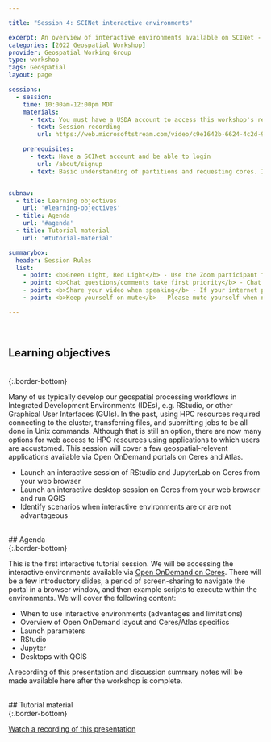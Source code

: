 ```yaml
---

title: "Session 4: SCINet interactive environments"

excerpt: An overview of interactive environments available on SCINet - RStudio, Jupyter, etc.
categories: [2022 Geospatial Workshop]  
provider: Geospatial Working Group
type: workshop
tags: Geospatial
layout: page

sessions:
  - session: 
    time: 10:00am-12:00pm MDT
    materials: 
      - text: You must have a USDA account to access this workshop's recordings.
      - text: Session recording
        url: https://web.microsoftstream.com/video/c9e1642b-6624-4c2d-9583-800d84469ad3

    prerequisites:
      - text: Have a SCINet account and be able to login 
        url: /about/signup
      - text: Basic understanding of partitions and requesting cores. If you are unfamiliar with these topics, please attend Session 3 on parallel processing fundamentals.


subnav:
  - title: Learning objectives
    url: '#learning-objectives'
  - title: Agenda
    url: '#agenda'
  - title: Tutorial material
    url: '#tutorial-material'

summarybox:
  header: Session Rules
  list:
    - point: <b>Green Light, Red Light</b> - Use the Zoom participant feedback indicators to show us if you are following along successfully as well as when you need help. To access participant feed back, click on the “Participants” icon to open the participants pane/window. Click the green “yes” to indicate that you are following along successfully, click the red “no” to indicate when you need help. Ideally, you will have either the red or green indicator displayed for yourself throughout the entire tutorial. We will pause every so often to work through solutions for participants displaying a red light.
    - point: <b>Chat questions/comments take first priority</b> - Chat your question/comments either to everyone (preferred) or to the chat moderator (Ryan Lucas) privately to have your question/comment read out loud anonymously. We will answer chat questions first and call on people who have written in the chat before we take questions from raised hands.
    - point: <b>Share your video when speaking</b> - If your internet plan/connectivity allows, please share your video when speaking.
    - point: <b>Keep yourself on mute</b> - Please mute yourself when not speaking.

---
```


<br>

## Learning objectives
<br>
{:.border-bottom}

Many of us typically develop our geospatial processing workflows in Integrated Development Environments (IDEs), e.g. RStudio, or other Graphical User Interfaces (GUIs). In the past, using HPC resources required connecting to the cluster, transferring files, and submitting jobs to be all done in Unix commands. Although that is still an option, there are now many options for web access to HPC resources using applications to which users are 
accustomed. This session will cover a few geospatial-relevent applications available via Open OnDemand portals on Ceres and Atlas.

* Launch an interactive session of RStudio and JupyterLab on Ceres from your web browser
* Launch an interactive desktop session on Ceres from your web browser and run QGIS 
* Identify scenarios when interactive environments are or are not advantageous

<br>
## Agenda
<br>
{:.border-bottom}

This is the first interactive tutorial session. We will be accessing the interactive environments available via [Open OnDemand on Ceres](https://ceres-ood.scinet.usda.gov/). There will be a few introductory slides, a period of screen-sharing to navigate the portal in a browser window, and then example scripts to execute within the environments.  We will cover the following content:

* When to use interactive environments (advantages and limitations) 
* Overview of Open OnDemand layout and Ceres/Atlas specifics
* Launch parameters 
* RStudio 
* Jupyter
* Desktops with QGIS

A recording of this presentation and discussion summary notes will be made available here after the workshop is complete.

<br>
## Tutorial material
<br>
{:.border-bottom}

[Watch a recording of this presentation](https://web.microsoftstream.com/video/c9e1642b-6624-4c2d-9583-800d84469ad3)


<br>
